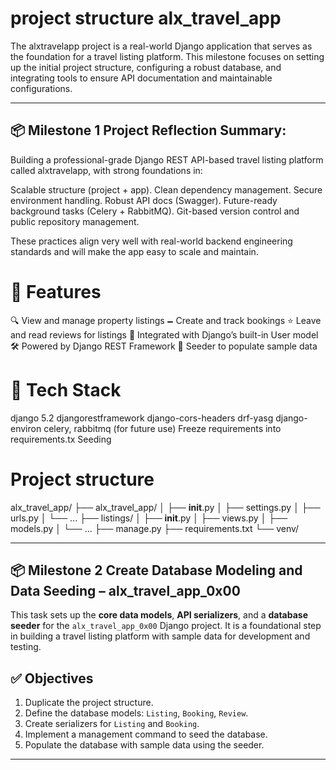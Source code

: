 # project structure alx_travel_app
The alxtravelapp project is a real-world Django application that serves as the foundation for a travel listing platform. This milestone focuses on setting up the initial project structure, configuring a robust database, and integrating tools to ensure API documentation and maintainable configurations.

---

## 📦 Milestone 1 Project Reflection Summary:
Building a professional-grade Django REST API-based travel listing platform called alxtravelapp, with strong foundations in:

Scalable structure (project + app).
Clean dependency management.
Secure environment handling.
Robust API docs (Swagger).
Future-ready background tasks (Celery + RabbitMQ).
Git-based version control and public repository management.

These practices align very well with real-world backend engineering standards and will make the app easy to scale and maintain.


# 🚀 Features
🔍 View and manage property listings
🗕️ Create and track bookings
⭐ Leave and read reviews for listings
🔐 Integrated with Django’s built-in User model
🛠 Powered by Django REST Framework
🧪 Seeder to populate sample data
 
# 🧱 Tech Stack

django 5.2
djangorestframework
django-cors-headers
drf-yasg
django-environ
celery, rabbitmq (for future use)
Freeze requirements into requirements.tx
Seeding


# Project structure

alx_travel_app/
├── alx_travel_app/
│   ├── __init__.py
│   ├── settings.py
│   ├── urls.py
│   └── ...
├── listings/
│   ├── __init__.py
│   ├── views.py
│   ├── models.py
│   └── ...
├── manage.py
├── requirements.txt
└── venv/

---

## 📦 Milestone 2 Create Database Modeling and Data Seeding – alx_travel_app_0x00

This task sets up the **core data models**, **API serializers**, and a **database seeder** for the `alx_travel_app_0x00` Django project. It is a foundational step in building a travel listing platform with sample data for development and testing.


## ✅ Objectives

1. Duplicate the project structure.
2. Define the database models: `Listing`, `Booking`, `Review`.
3. Create serializers for `Listing` and `Booking`.
4. Implement a management command to seed the database.
5. Populate the database with sample data using the seeder.

---